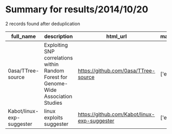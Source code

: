 
# Summary for results/2014/10/20
    
2 records found after deduplication

| full_name | description | html_url | matched_list | matched_count | pushed_at | size | stargazers_count | language | forks_count | vul_ids |
|---------------------------|--------------------------------------------------------------------------------------|----------------------------------------------|----------------|-----------------|---------------------------|--------|--------------------|------------|---------------|-----------|
| 0asa/TTree-source | Exploiting SNP correlations within Random Forest for Genome-Wide Association Studies | https://github.com/0asa/TTree-source | ['exploit'] | 1 | 2014-10-20 15:02:10+00:00 | 3085 | 10 | C++ | 5 | [] |
| Kabot/linux-exp-suggester | linux exploits suggester | https://github.com/Kabot/linux-exp-suggester | ['exploit'] | 1 | 2014-10-20 10:29:27+00:00 | 164 | 5 | Python | 9 | [] |
